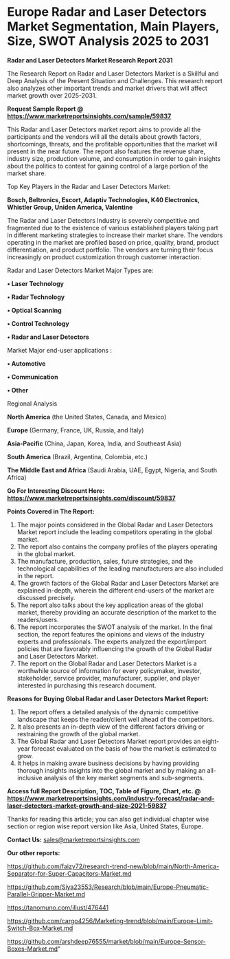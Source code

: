   # Europe Radar and Laser Detectors Market Segmentation, Main Players, Size, SWOT Analysis 2025 to 2031

<strong>Radar and Laser Detectors Market Research Report 2031</strong>

The Research Report on Radar and Laser Detectors Market is a Skillful and Deep Analysis of the Present Situation and Challenges. This research report also analyzes other important trends and market drivers that will affect market growth over 2025-2031.

<strong>Request Sample Report @ <a href=https://www.marketreportsinsights.com/sample/59837>https://www.marketreportsinsights.com/sample/59837</a></strong>

This Radar and Laser Detectors market report aims to provide all the participants and the vendors will all the details about growth factors, shortcomings, threats, and the profitable opportunities that the market will present in the near future. The report also features the revenue share, industry size, production volume, and consumption in order to gain insights about the politics to contest for gaining control of a large portion of the market share.

Top Key Players in the Radar and Laser Detectors Market:

<strong>Bosch, Beltronics, Escort, Adaptiv Technologies, K40 Electronics, Whistler Group, Uniden America, Valentine</strong>

The Radar and Laser Detectors Industry is severely competitive and fragmented due to the existence of various established players taking part in different marketing strategies to increase their market share. The vendors operating in the market are profiled based on price, quality, brand, product differentiation, and product portfolio. The vendors are turning their focus increasingly on product customization through customer interaction.

Radar and Laser Detectors Market Major Types are:

<strong>• Laser Technology

• Radar Technology

• Optical Scanning

• Control Technology

• Radar and Laser Detectors</strong>

Market Major end-user applications :

<strong>• Automotive

• Communication

• Other</strong>

Regional Analysis

</u><strong><b>North America</b></strong> (the United States, Canada, and Mexico)

<strong><b>Europe </b></strong>(Germany, France, UK, Russia, and Italy)

<strong><b>Asia-Pacific</b></strong> (China, Japan, Korea, India, and Southeast Asia)

<strong><b>South America</b></strong> (Brazil, Argentina, Colombia, etc.)

<strong><b>The Middle East and Africa</b></strong> (Saudi Arabia, UAE, Egypt, Nigeria, and South Africa)

<strong>Go For Interesting Discount Here: <a href=https://www.marketreportsinsights.com/discount/59837>https://www.marketreportsinsights.com/discount/59837</a></strong>

<strong>Points Covered in The Report:</strong>
<ol>
  <li>The major points considered in the Global Radar and Laser Detectors Market report include the leading competitors operating in the global market.</li>
  <li>The report also contains the company profiles of the players operating in the global market.</li>
  <li>The manufacture, production, sales, future strategies, and the technological capabilities of the leading manufacturers are also included in the report.</li>
  <li>The growth factors of the Global Radar and Laser Detectors Market are explained in-depth, wherein the different end-users of the market are discussed precisely.</li>
  <li>The report also talks about the key application areas of the global market, thereby providing an accurate description of the market to the readers/users.</li>
  <li>The report incorporates the SWOT analysis of the market. In the final section, the report features the opinions and views of the industry experts and professionals. The experts analyzed the export/import policies that are favorably influencing the growth of the Global Radar and Laser Detectors Market.</li>
  <li>The report on the Global Radar and Laser Detectors Market is a worthwhile source of information for every policymaker, investor, stakeholder, service provider, manufacturer, supplier, and player interested in purchasing this research document.</li>
</ol>
<strong>Reasons for Buying Global Radar and Laser Detectors Market Report:</strong>

<ol>
  <li>The report offers a detailed analysis of the dynamic competitive landscape that keeps the reader/client well ahead of the competitors.</li>
  <li>It also presents an in-depth view of the different factors driving or restraining the growth of the global market.</li>
  <li>The Global Radar and Laser Detectors Market report provides an eight-year forecast evaluated on the basis of how the market is estimated to grow.</li>
  <li>It helps in making aware business decisions by having providing thorough insights insights into the global market and by making an all-inclusive analysis of the key market segments and sub-segments.</li>
</ol>
<strong>Access full Report Description, TOC, Table of Figure, Chart, etc. @ <a href=https://www.marketreportsinsights.com/industry-forecast/radar-and-laser-detectors-market-growth-and-size-2021-59837>https://www.marketreportsinsights.com/industry-forecast/radar-and-laser-detectors-market-growth-and-size-2021-59837</a></strong>


Thanks for reading this article; you can also get individual chapter wise section or region wise report version like Asia, United States, Europe.

<strong>Contact Us:</strong>
sales@marketreportsinsights.com

<strong>Our other reports:</strong>

<a href=https://github.com/faizy72/research-trend-new/blob/main/North-America-Separator-for-Super-Capacitors-Market.md>https://github.com/faizy72/research-trend-new/blob/main/North-America-Separator-for-Super-Capacitors-Market.md</a>

<a href=https://github.com/Siya23553/Research/blob/main/Europe-Pneumatic-Parallel-Gripper-Market.md>https://github.com/Siya23553/Research/blob/main/Europe-Pneumatic-Parallel-Gripper-Market.md</a>

<a href=https://tanomuno.com/illust/476441>https://tanomuno.com/illust/476441</a>

<a href=https://github.com/cargo4256/Marketing-trend/blob/main/Europe-Limit-Switch-Box-Market.md>https://github.com/cargo4256/Marketing-trend/blob/main/Europe-Limit-Switch-Box-Market.md</a>

<a href=https://github.com/arshdeep76555/market/blob/main/Europe-Sensor-Boxes-Market.md>https://github.com/arshdeep76555/market/blob/main/Europe-Sensor-Boxes-Market.md</a>"
